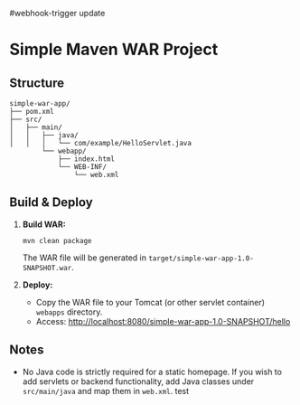 #webhook-trigger update
# Simple Maven WAR Project

## Structure

```
simple-war-app/
├── pom.xml
├── src/
│   ├── main/
│   │   ├── java/
│   │   │   └── com/example/HelloServlet.java
        └── webapp/
            ├── index.html
            └── WEB-INF/
                └── web.xml
```

## Build & Deploy

1. **Build WAR:**
   ```
   mvn clean package
   ```
   The WAR file will be generated in `target/simple-war-app-1.0-SNAPSHOT.war`.

2. **Deploy:**
   - Copy the WAR file to your Tomcat (or other servlet container) `webapps` directory.
   - Access: [http://localhost:8080/simple-war-app-1.0-SNAPSHOT/hello](http://localhost:8080/simple-war-app-1.0-SNAPSHOT/hello)
  
## Notes

- No Java code is strictly required for a static homepage. If you wish to add servlets or backend functionality, add Java classes under `src/main/java` and map them in `web.xml`.
test
